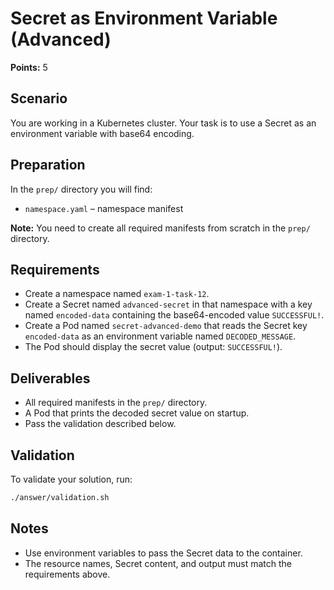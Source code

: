 # Secret as Environment Variable (Advanced)

**Points:** 5

## Scenario
You are working in a Kubernetes cluster. Your task is to use a Secret as an environment variable with base64 encoding.

## Preparation
In the `prep/` directory you will find:
- `namespace.yaml` – namespace manifest

**Note:** You need to create all required manifests from scratch in the `prep/` directory.

## Requirements
- Create a namespace named `exam-1-task-12`.
- Create a Secret named `advanced-secret` in that namespace with a key named `encoded-data` containing the base64-encoded value `SUCCESSFUL!`.
- Create a Pod named `secret-advanced-demo` that reads the Secret key `encoded-data` as an environment variable named `DECODED_MESSAGE`.
- The Pod should display the secret value (output: `SUCCESSFUL!`).

## Deliverables
- All required manifests in the `prep/` directory.
- A Pod that prints the decoded secret value on startup.
- Pass the validation described below.

## Validation
To validate your solution, run:

```sh
./answer/validation.sh
```

## Notes
- Use environment variables to pass the Secret data to the container.
- The resource names, Secret content, and output must match the requirements above.